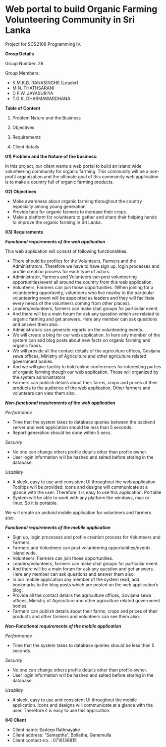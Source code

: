 # Web portal to build Organic Farming Volunteering Community in Sri Lanka
Project for SCS2108 Programming IV. 

**Group Details** 

Group Number: 29 

Group Members: 

* K.M.K.B. RANASINGHE (Leader)
* M.N. THATHSARANI            
* D.P.W. JAYASURIYA           
* T.G.K. DHARMAWARDHANA       


**Table of Content**

1.	Problem Nature and the Business                                      

2.	Objectives

3.	Requirements

4.	Client details



**01)	Problem and the Nature of the business:** 

In this project, our client wants a web portal to build an island wide volunteering community for organic farming. This community will be a non-profit organization and the ultimate goal of this community web application is to make a country full of organic farming products. 

**02)	Objectives** 

*	Make awareness about organic farming throughout the country especially among young generation 
*	Provide help for organic farmers to increase their crops. 
*	Make a platform for volunteers to gather and share their helping hands to improve the organic farming in Sri Lanka. 

**03)	Requirements**

_**Functional requirements of the web application**_

This web application will consist of following functionalities. 

*	There should be profiles for the Volunteers, Farmers and the Administrators. Therefore we have to have sign up, login processes and profile creation process for each type of actors. 
*	Administrator, Farmers and Volunteers can post volunteering opportunities/event all around the country from this web application. 
*	Volunteers, Farmers can join those opportunities. (When joining for a volunteering opportunity, volunteers who live nearby to the particular volunteering event will be appointed as leaders and they will facilitate every needs of the volunteers coming from other places). 
*	Leaders/volunteers, farmers can make chat groups for particular event. 
*	And there will be a main forum for ask any question which are related to organic farming and get answers. Here any member can ask questions and answer them also.
*	Administrators can generate reports on the volunteering events. 
*	We will create a blog for our web application. In here any member of the system can add blog posts about new facts on organic farming and organic foods.
*	We will provide all the contact details of the agriculture offices, Govijana sewa offices, Ministry of Agriculture and other agriculture related government bodies.
*	And we will give facility to hold online conferences for interesting parties of organic farming though our web application. Those will organized by the system administrators
*	Farmers can publish details about their farms, crops and prices of their products to the audience of the web application. Other farmers and volunteers can view them also.

_**Non-functional requirements of the web application**_

*Performance* 

*	Time that the system takes to database queries between the backend server and web application should be less than 5 seconds. 
*	Report generation should be done within 5 secs. 

*Security* 

*	No one can change others profile details other than profile owner. 
*	User login information will be hashed and salted before storing in the database.  

*Usability* 
*	A sleek, easy to use and consistent UI throughout the web application. Tooltips will be provided. Icons and designs will communicate at a glance with the user. Therefore it is easy to use this application. 
Portable 
*	System will be able to work with any platform like windows, mac or linux. So it is portable. 

We will create an android mobile application for volunteers and farmers also. 

_**Functional requirements of the mobile application**_ 

*	Sign up, login processes and profile creation process for Volunteers and Farmers. 
*	Farmers and Volunteers can post volunteering opportunities/events island wide. 
*	Volunteers, Farmers can join those opportunities. 
*	Leaders/volunteers, farmers can make chat groups for particular event. 
*	And there will be a main forum for ask any question and get answers. Here any member can ask questions and answer them also.
*	In our mobile application any member of the system read, add bookmarks to the blog posts which are posted on the web application’s blog.
*	Provide all the contact details the agriculture offices, Govijana sewa offices, Ministry of Agriculture and other agriculture related government bodies.
*	Farmers can publish details about their farms, crops and prices of their products and other farmers and volunteers can see them also.

_**Non-Functional requirements of the mobile application**_

*Performance* 

*	Time that the system takes to database queries should be less than 5 seconds. 

*Security* 

*	No one can change others profile details other than profile owner. 
*	User login information will be hashed and salted before storing in the database.  

*Usability* 
*	A sleek, easy to use and consistent UI throughout the mobile application. Icons and designs will communicate at a glance with the user. Therefore it is easy to use this application. 

**04)	Client**

* Client name: Sadeep Rathnayake
* Client address: “Samaptha”, Bollatha, Ganemulla
* Client contact-no. : 0716138815

